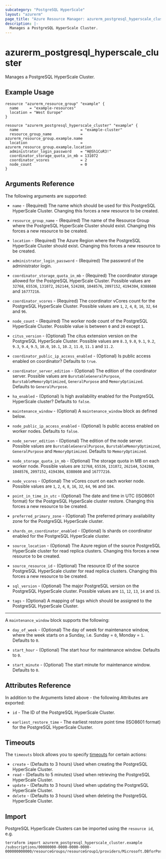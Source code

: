 ```yaml
---
subcategory: "PostgreSQL HyperScale"
layout: "azurerm"
page_title: "Azure Resource Manager: azurerm_postgresql_hyperscale_cluster"
description: |-
  Manages a PostgreSQL HyperScale Cluster.
---
```


# azurerm_postgresql_hyperscale_cluster

Manages a PostgreSQL HyperScale Cluster.

## Example Usage

```hcl
resource "azurerm_resource_group" "example" {
  name     = "example-resources"
  location = "West Europe"
}

resource "azurerm_postgresql_hyperscale_cluster" "example" {
  name                            = "example-cluster"
  resource_group_name             = azurerm_resource_group.example.name
  location                        = azurerm_resource_group.example.location
  administrator_login_password    = "H@Sh1CoR3!"
  coordinator_storage_quota_in_mb = 131072
  coordinator_vcores              = 2
  node_count                      = 0
}
```

## Arguments Reference

The following arguments are supported:

* `name` - (Required) The name which should be used for this PostgreSQL HyperScale Cluster. Changing this forces a new resource to be created.

* `resource_group_name` - (Required) The name of the Resource Group where the PostgreSQL HyperScale Cluster should exist. Changing this forces a new resource to be created.

* `location` - (Required) The Azure Region where the PostgreSQL HyperScale Cluster should exist. Changing this forces a new resource to be created.

* `administrator_login_password` - (Required) The password of the administrator login.

* `coordinator_storage_quota_in_mb` - (Required) The coordinator storage allowed for the PostgreSQL HyperScale Cluster. Possible values are `32768`, `65536`, `131072`, `262144`, `524288`, `1048576`, `2097152`, `4194304`, `8388608` and `16777216`.

* `coordinator_vcores` - (Required) The coordinator vCores count for the PostgreSQL HyperScale Cluster. Possible values are `1`, `2`, `4`, `8`, `16`, `32`, `64` and `96`.

* `node_count` - (Required) The worker node count of the PostgreSQL HyperScale Cluster. Possible value is between `0` and `20` except `1`.

* `citus_version` - (Optional) The citus extension version on the PostgreSQL HyperScale Cluster. Possible values are `8.3`, `9.0`, `9.1`, `9.2`, `9.3`, `9.4`, `9.5`, `10.0`, `10.1`, `10.2`, `11.0`, `11.1` and `11.2`.

* `coordinator_public_ip_access_enabled` - (Optional) Is public access enabled on coordinator? Defaults to `true`.

* `coordinator_server_edition` - (Optional) The edition of the coordinator server. Possible values are `BurstableGeneralPurpose`, `BurstableMemoryOptimized`, `GeneralPurpose` and `MemoryOptimized`. Defaults to `GeneralPurpose`.

* `ha_enabled` - (Optional) Is high availability enabled for the PostgreSQL HyperScale cluster? Defaults to `false`.

* `maintenance_window` - (Optional) A `maintenance_window` block as defined below.

* `node_public_ip_access_enabled` - (Optional) Is public access enabled on worker nodes. Defaults to `false`.

* `node_server_edition` - (Optional) The edition of the node server. Possible values are `BurstableGeneralPurpose`, `BurstableMemoryOptimized`, `GeneralPurpose` and `MemoryOptimized`. Defaults to `MemoryOptimized`.

* `node_storage_quota_in_mb` - (Optional) The storage quota in MB on each worker node. Possible values are `32768`, `65536`, `131072`, `262144`, `524288`, `1048576`, `2097152`, `4194304`, `8388608` and `16777216`.

* `node_vcores` - (Optional) The vCores count on each worker node. Possible values are `1`, `2`, `4`, `8`, `16`, `32`, `64`, `96` and `104`.

* `point_in_time_in_utc` - (Optional) The date and time in UTC (ISO8601 format) for the PostgreSQL HyperScale cluster restore. Changing this forces a new resource to be created.

* `preferred_primary_zone` - (Optional) The preferred primary availability zone for the PostgreSQL HyperScale cluster.

* `shards_on_coordinator_enabled` - (Optional) Is shards on coordinator enabled for the PostgreSQL HyperScale cluster.

* `source_location` - (Optional) The Azure region of the source PostgreSQL HyperScale cluster for read replica clusters. Changing this forces a new resource to be created.

* `source_resource_id` - (Optional) The resource ID of the source PostgreSQL HyperScale cluster for read replica clusters. Changing this forces a new resource to be created.

* `sql_version` - (Optional) The major PostgreSQL version on the PostgreSQL HyperScale cluster. Possible values are `11`, `12`, `13`, `14` and `15`.

* `tags` - (Optional) A mapping of tags which should be assigned to the PostgreSQL HyperScale Cluster.

---

A `maintenance_window` block supports the following:

* `day_of_week` - (Optional) The day of week for maintenance window, where the week starts on a Sunday, i.e. Sunday = `0`, Monday = `1`. Defaults to `0`.

* `start_hour` - (Optional) The start hour for maintenance window. Defaults to `0`.

* `start_minute` - (Optional) The start minute for maintenance window. Defaults to `0`.

## Attributes Reference

In addition to the Arguments listed above - the following Attributes are exported:

* `id` - The ID of the PostgreSQL HyperScale Cluster.

* `earliest_restore_time` - The earliest restore point time (ISO8601 format) for the PostgreSQL HyperScale Cluster.

## Timeouts

The `timeouts` block allows you to specify [timeouts](https://www.terraform.io/docs/configuration/resources.html#timeouts) for certain actions:

* `create` - (Defaults to 3 hours) Used when creating the PostgreSQL HyperScale Cluster.
* `read` - (Defaults to 5 minutes) Used when retrieving the PostgreSQL HyperScale Cluster.
* `update` - (Defaults to 3 hours) Used when updating the PostgreSQL HyperScale Cluster.
* `delete` - (Defaults to 3 hours) Used when deleting the PostgreSQL HyperScale Cluster.

## Import

PostgreSQL HyperScale Clusters can be imported using the `resource id`, e.g.

```shell
terraform import azurerm_postgresql_hyperscale_cluster.example /subscriptions/00000000-0000-0000-0000-000000000000/resourceGroups/resourceGroup1/providers/Microsoft.DBforPostgreSQL/serverGroupsv2/cluster1
```
